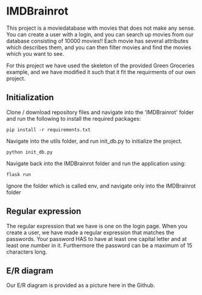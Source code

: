 # IMDBrainrot

This project is a moviedatabase with movies that does not make any sense. You can create a user with a login, and you can search up movies from our database consisting of 10000 movies!! Each movie has several attributes which describes them, and you can then filter movies and find the movies which you want to see.

For this project we have used the skeleton of the provided Green Groceries example, and we have modified it such that it fit the requirments of our own project.

## Initialization 

Clone / download repository files and navigate into the 'IMDBrainrot' folder and run the following to install the required packages:

    pip install -r requirements.txt

Navigate into the utils folder, and run init_db.py to initialize the project.

    python init_db.py

Navigate back into the IMDBrainrot folder and run the application using:

    flask run

Ignore the folder which is called env, and navigate only into the IMDBrainrot folder

## Regular expression

The regular expression that we have is one on the login page. When you create a user, we have made a regular expression that matches the passwords. Your password HAS to have at least one capital letter and at least one number in it. Furthermore the password can be a maximum of 15 characters long.


## E/R diagram

Our E/R diagram is provided as a picture here in the Github.
